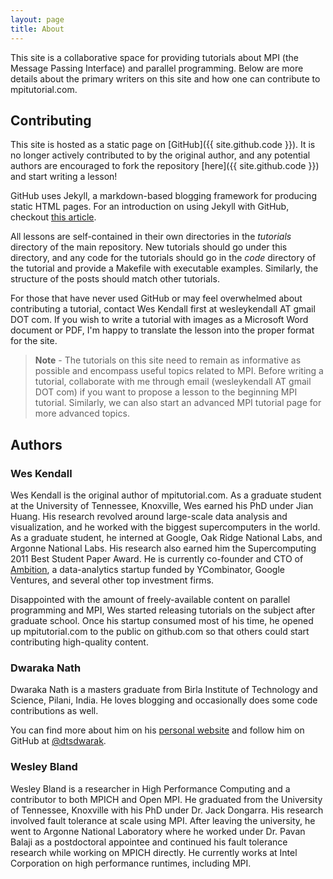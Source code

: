 ```yaml
---
layout: page
title: About
---
```


This site is a collaborative space for providing tutorials about MPI (the Message Passing Interface) and parallel programming. Below are more details about the primary writers on this site and how one can contribute to mpitutorial.com.

## Contributing

This site is hosted as a static page on [GitHub]({{ site.github.code }}). It is no longer actively contributed to by the original author, and any potential authors are encouraged to fork the repository [here]({{ site.github.code }}) and start writing a lesson!

GitHub uses Jekyll, a markdown-based blogging framework for producing static HTML pages. For an introduction on using Jekyll with GitHub, checkout [this article](https://help.github.com/articles/using-jekyll-with-pages/).

All lessons are self-contained in their own directories in the *tutorials* directory of the main repository. New tutorials should go under this directory, and any code for the tutorials should go in the *code* directory of the tutorial and provide a Makefile with executable examples. Similarly, the structure of the posts should match other tutorials.

For those that have never used GitHub or may feel overwhelmed about contributing a tutorial, contact Wes Kendall first at wesleykendall AT gmail DOT com. If you wish to write a tutorial with images as a Microsoft Word document or PDF, I'm happy to translate the lesson into the proper format for the site.

> **Note** - The tutorials on this site need to remain as informative as possible and encompass useful topics related to MPI. Before writing a tutorial, collaborate with me through email (wesleykendall AT gmail DOT com) if you want to propose a lesson to the beginning MPI tutorial. Similarly, we can also start an advanced MPI tutorial page for more advanced topics.

## Authors

### Wes Kendall
Wes Kendall is the original author of mpitutorial.com. As a graduate student at the University of Tennessee, Knoxville, Wes earned his PhD under Jian Huang. His research revolved around large-scale data analysis and visualization, and he worked with the biggest supercomputers in the world. As a graduate student, he interned at Google, Oak Ridge National Labs, and Argonne National Labs. His research also earned him the Supercomputing 2011 Best Student Paper Award. He is currently co-founder and CTO of [Ambition](http://ambition.com), a data-analytics startup funded by YCombinator, Google Ventures, and several other top investment firms.

Disappointed with the amount of freely-available content on parallel programming and MPI, Wes started releasing tutorials on the subject after graduate school. Once his startup consumed most of his time, he opened up mpitutorial.com to the public on github.com so that others could start contributing high-quality content.

### Dwaraka Nath

Dwaraka Nath is a masters graduate from Birla Institute of Technology and Science, Pilani, India. He loves blogging and occasionally does some code contributions as well.

You can find more about him on his [personal website](https://www.dwarak.in) and follow him on GitHub at [@dtsdwarak](https://github.com/dtsdwarak).

### Wesley Bland
Wesley Bland is a researcher in High Performance Computing and a contributor to both MPICH and Open MPI. He graduated from the University of Tennessee, Knoxville with his PhD under Dr. Jack Dongarra. His research involved fault tolerance at scale using MPI. After leaving the university, he went to Argonne National Laboratory where he worked under Dr. Pavan Balaji as a postdoctoral appointee and continued his fault tolerance research while working on MPICH directly. He currently works at Intel Corporation on high performance runtimes, including MPI.
